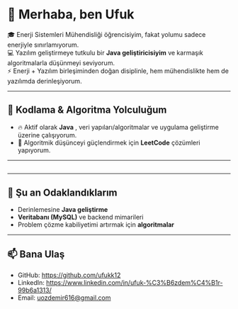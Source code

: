# 👋 Merhaba, ben Ufuk

🎓 Enerji Sistemleri Mühendisliği öğrencisiyim, fakat yolumu sadece enerjiyle sınırlamıyorum.  
💻 Yazılım geliştirmeye tutkulu bir **Java geliştiricisiyim** ve karmaşık algoritmalarla düşünmeyi seviyorum.  
⚡ Enerji + Yazılım birleşiminden doğan disiplinle, hem mühendislikte hem de yazılımda derinleşiyorum.  

---

## 🚀 Kodlama & Algoritma Yolculuğum
- 🔥 Aktif olarak **Java** , veri yapıları/algoritmalar ve uygulama geliştirme üzerine çalışıyorum.  
- 🧩 Algoritmik düşünceyi güçlendirmek için **LeetCode** çözümleri yapıyorum.  
 


---

## 

---

## 🌱 Şu an Odaklandıklarım
- Derinlemesine **Java geliştirme**  
- **Veritabanı (MySQL)** ve backend mimarileri  
- Problem çözme kabiliyetimi artırmak için **algoritmalar**  
 

---

## 📫 Bana Ulaş
- GitHub: https://github.com/ufukk12   
- LinkedIn: https://www.linkedin.com/in/ufuk-%C3%B6zdem%C4%B1r-99b6a1313/  
- Email: uozdemir616@gmail.com  

